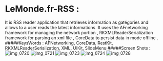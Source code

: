 # LeMonde.fr-RSS :
It is RSS reader application that retrieves information as gatégories and allows to a user reads the latest informations. It uses the AFnetworking framework for managing the network portion , RKXMLReaderSerialization framework for parsing an xml file , CoreData to persist data in mode offline .
#####KeysWords : 
AFNetworking, CoreData, RestKit, RKXMLReaderSerialization, XML, UIKit, SlideMenu
#####Screen Shots :
![img_0720](https://cloud.githubusercontent.com/assets/13332603/12011411/6043453a-accb-11e5-9897-edb7e97b81a5.jpg)
![img_0721](https://cloud.githubusercontent.com/assets/13332603/12011412/628613cc-accb-11e5-8473-342c5d56287d.jpg)
![img_0723](https://cloud.githubusercontent.com/assets/13332603/12011413/655b3bc2-accb-11e5-9219-00ab6f919a16.jpg)
![img_0724](https://cloud.githubusercontent.com/assets/13332603/12011414/698b60a0-accb-11e5-8434-414a6a98ab8e.jpg)
![img_0728](https://cloud.githubusercontent.com/assets/13332603/12011416/6bffad3c-accb-11e5-8eac-fab1549cbb56.jpg)
